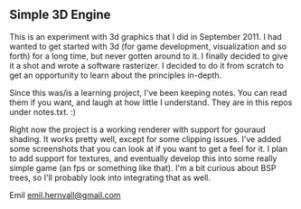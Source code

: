 ## Simple 3D Engine

This is an experiment with 3d graphics that I did in September 2011. I had wanted to get started
with 3d (for game development, visualization and so forth) for a long time, but never gotten around
to it. I finally decided to give it a shot and wrote a software rasterizer. I decided to do it from
scratch to get an opportunity to learn about the principles in-depth.

Since this was/is a learning project, I've been keeping notes. You can read them if you want,
and laugh at how little I understand. They are in this repos under notes.txt. :)

Right now the project is a working renderer with support for gouraud shading. It works pretty well,
except for some clipping issues. I've added some screenshots that you can look at if you want
to get a feel for it. I plan to add support for textures, and eventually develop this into some
really simple game (an fps or something like that). I'm a bit curious about BSP trees, so I'll
probably look into integrating that as well.

Emil <emil.hernvall@gmail.com>
